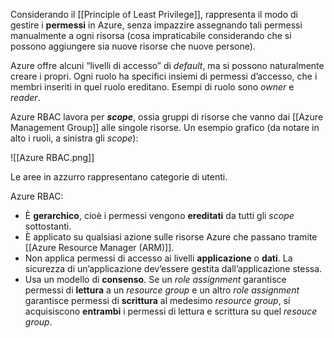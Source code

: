 Considerando il [[Principle of Least Privilege]], rappresenta il modo di gestire i **permessi** in Azure, senza impazzire assegnando tali permessi manualmente a ogni risorsa (cosa impraticabile considerando che si possono aggiungere sia nuove risorse che nuove persone).

Azure offre alcuni “livelli di accesso” di *default*, ma si possono naturalmente creare i propri. Ogni ruolo ha specifici insiemi di permessi d’accesso, che i membri inseriti in quel ruolo ereditano. Esempi di ruolo sono *owner* e *reader*.

Azure RBAC lavora per ***scope***, ossia gruppi di risorse che vanno dai [[Azure Management Group]] alle singole risorse. Un esempio grafico (da notare in alto i ruoli, a sinistra gli *scope*):

![[Azure RBAC.png]]

Le aree in azzurro rappresentano categorie di utenti.

Azure RBAC:
- È **gerarchico**, cioè i permessi vengono **ereditati** da tutti gli *scope* sottostanti.
- È applicato su qualsiasi azione sulle risorse Azure che passano tramite [[Azure Resource Manager (ARM)]].
- Non applica permessi di accesso ai livelli **applicazione** o **dati**. La sicurezza di un’applicazione dev’essere gestita dall’applicazione stessa.
- Usa un modello di **consenso**. Se un *role assignment* garantisce permessi di **lettura** a un *resource group* e un altro *role assignment* garantisce permessi di **scrittura** al medesimo *resource group*, si acquisiscono **entrambi** i permessi di lettura e scrittura su quel *resouce group*.